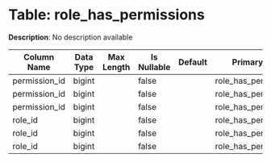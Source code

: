 # Table: role_has_permissions

**Description**: No description available

| Column Name | Data Type | Max Length | Is Nullable | Default | Primary Key | Foreign Key |
|-------------|-----------|------------|-------------|---------|-------------|-------------|
| permission_id | bigint |  | false |  | role_has_permissions | permissions_dot |
| permission_id | bigint |  | false |  | role_has_permissions | role_has_permissions |
| permission_id | bigint |  | false |  | role_has_permissions | role_has_permissions |
| role_id | bigint |  | false |  | role_has_permissions | role_has_permissions |
| role_id | bigint |  | false |  | role_has_permissions | role_has_permissions |
| role_id | bigint |  | false |  | role_has_permissions | roles_dot |
